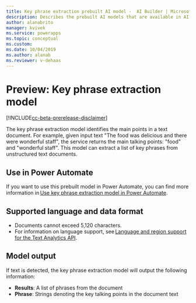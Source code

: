 ```yaml
---
title: Key phrase extraction prebuilt AI model -  AI Builder | Microsoft Docs
description: Describes the prebuilt AI models that are available in AI Builder.
author: alanabrito
manager: kvivek
ms.service: powerapps
ms.topic: conceptual
ms.custom: 
ms.date: 10/04/2019
ms.author: alanab
ms.reviewer: v-dehaas
---
```


# Preview: Key phrase extraction model

[!INCLUDE[cc-beta-prerelease-disclaimer](./includes/cc-beta-prerelease-disclaimer.md)]

The key phrase extraction model identifies the main points in a text document. For example, given input text "The food was delicious and there were wonderful staff", the service returns the main talking points: "food" and "wonderful staff". This model can extract a list of key phrases from unstructured text documents. 

## Use in Power Automate

If you want to use this prebuilt model in Power Automate, you can find more information in [Use key phrase extraction model in Power Automate](flow-key-phrase-extraction.md).  
 
## Supported language and data format

- Documents cannot exceed 5,120 characters.  
- For information on language support, see [Language and region support for the Text Analytics API](/azure/cognitive-services/text-analytics/language-support?#sentiment-analysis-key-phrase-extraction-and-named-entity-recognition).

## Model output

If text is detected, the key phrase extraction model will output the following information:

- **Results**: A list of phrases from the document
- **Phrase**: Strings denoting the key talking points in the document text
